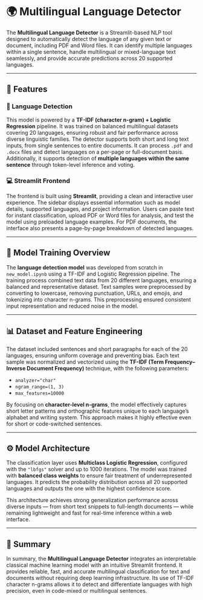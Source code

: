 # 🌍 Multilingual Language Detector

The **Multilingual Language Detector** is a Streamlit-based NLP tool designed to automatically detect the language of any given text or document, including PDF and Word files. It can identify multiple languages within a single sentence, handle multilingual or mixed-language text seamlessly, and provide accurate predictions across 20 supported languages.

---

## 🚀 Features

### 🧠 Language Detection
This model is powered by a **TF-IDF (character n-gram) + Logistic Regression** pipeline. It was trained on balanced multilingual datasets covering 20 languages, ensuring robust and fair performance across diverse linguistic families. The detector supports both short and long text inputs, from single sentences to entire documents. It can process `.pdf` and `.docx` files and detect languages on a per-page or full-document basis. Additionally, it supports detection of **multiple languages within the same sentence** through token-level inference and voting.

### 💻 Streamlit Frontend
The frontend is built using **Streamlit**, providing a clean and interactive user experience. The sidebar displays essential information such as model details, supported languages, and project information. Users can paste text for instant classification, upload PDF or Word files for analysis, and test the model using preloaded language examples. For PDF documents, the interface also presents a page-by-page breakdown of detected languages.

---

## 🧠 Model Training Overview

The **language detection model** was developed from scratch in `new_model.ipynb` using a TF-IDF and Logistic Regression pipeline. The training process combined text data from 20 different languages, ensuring a balanced and representative dataset. Text samples were preprocessed by converting to lowercase, removing punctuation, URLs, and emojis, and tokenizing into character n-grams. This preprocessing ensured consistent input representation and reduced noise in the model.

---

## 📊 Dataset and Feature Engineering

The dataset included sentences and short paragraphs for each of the 20 languages, ensuring uniform coverage and preventing bias. Each text sample was normalized and vectorized using the **TF-IDF (Term Frequency–Inverse Document Frequency)** technique, with the following parameters:
- `analyzer="char"`
- `ngram_range=(1, 3)`
- `max_features=10000`

By focusing on **character-level n-grams**, the model effectively captures short letter patterns and orthographic features unique to each language’s alphabet and writing system. This approach makes it highly effective even for short or code-switched sentences.

---

## ⚙️ Model Architecture

The classification layer uses **Multiclass Logistic Regression**, configured with the `"lbfgs"` solver and up to 1000 iterations. The model was trained with **balanced class weights** to ensure fair treatment of underrepresented languages. It predicts the probability distribution across all 20 supported languages and outputs the one with the highest confidence score.

This architecture achieves strong generalization performance across diverse inputs — from short text snippets to full-length documents — while remaining lightweight and fast for real-time inference within a web interface.

---

## 🧾 Summary

In summary, the **Multilingual Language Detector** integrates an interpretable classical machine learning model with an intuitive Streamlit frontend. It provides reliable, fast, and accurate multilingual classification for text and documents without requiring deep learning infrastructure. Its use of TF-IDF character n-grams allows it to detect and differentiate languages with high precision, even in code-mixed or multilingual sentences.
